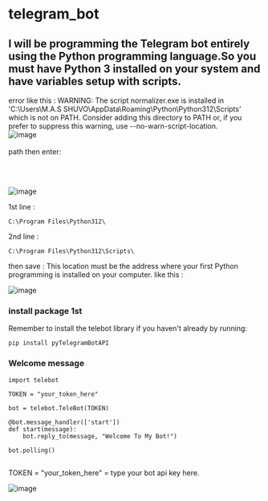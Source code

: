 # telegram_bot
## I will be programming the Telegram bot entirely using the Python programming language.So you must have Python 3 installed on your system and have variables setup with scripts.

error like this : WARNING: The script normalizer.exe is installed in 'C:\Users\M.A.S SHUVO\AppData\Roaming\Python\Python312\Scripts' which is not on PATH.
  Consider adding this directory to PATH or, if you prefer to suppress this warning, use --no-warn-script-location. 
</br>
![image](https://github.com/masshuvo/telegram_bot/assets/108648096/93407d53-e5c1-4954-906d-86a992d6f67c)
</br> 
</br> path then enter:

</br>
</br>

![image](https://github.com/masshuvo/telegram_bot/assets/108648096/f4d09e0c-515c-4b96-bd91-97442496a9eb)
</br>

1st line : 
```
C:\Program Files\Python312\
```
2nd line :
```
C:\Program Files\Python312\Scripts\
```
then save : This location must be the address where your first Python programming is installed on your computer.
like this : 

![image](https://github.com/masshuvo/telegram_bot/assets/108648096/c3060206-9313-4ea5-a701-b7be12e0e304)



### install package 1st
Remember to install the telebot library if you haven't already by running:
```
pip install pyTelegramBotAPI
```

### Welcome message 

```
import telebot

TOKEN = "your_token_here"

bot = telebot.TeleBot(TOKEN)

@bot.message_handler(['start'])
def start(message):
    bot.reply_to(message, "Welcome To My Bot!")

bot.polling()
```

## 
TOKEN = "your_token_here" = type your bot api key here.

![image](https://github.com/masshuvo/telegram_bot/assets/108648096/87f6ae54-de46-46d7-a65e-1f4d32a0ed46)

